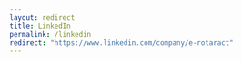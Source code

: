 ```yaml
---
layout: redirect
title: LinkedIn
permalink: /linkedin
redirect: "https://www.linkedin.com/company/e-rotaract"
---
```

